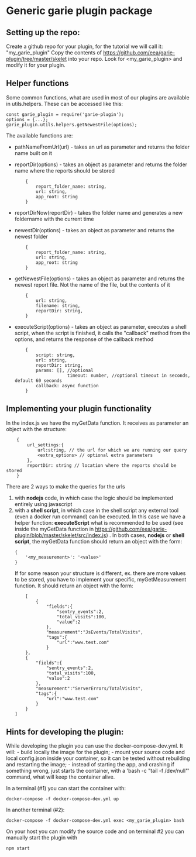 
# Generic garie plugin package

## Setting up the repo:
Create a github repo for your plugin, for the tutorial we will call it: "my_garie_plugin"
Copy the contents of https://github.com/eea/garie-plugin/tree/master/skelet into your repo.
Look for <my_garie_plugin> and modify it for your plugin.

## Helper functions
Some common functions, what are used in most of our plugins are available in utils.helpers. These can be accessed like this:
```
const garie_plugin = require('garie-plugin');
options = {...};
garie_plugin.utils.helpers.getNewestFile(options);
```

The available functions are:
- pathNameFromUrl(url) - takes an url as parameter and returns the folder name built on it
- reportDir(options)	- takes an object as parameter and returns the folder name where the reports should be stored
	```		
		{
			report_folder_name: string,
			url: string,
			app_root: string
		}
	```
- reportDirNow(reportDir) - takes the folder name and generates a new foldername with the current time
- newestDir(options) - takes an object as parameter and returns the newest folder
	```		
		{
			report_folder_name: string,
			url: string,
			app_root: string
		}
	```
- getNewestFile(options) - takes an object as parameter and returns the newest report file. Not the name of the file, but the contents of it
	```		
		{
			url: string,
			filename: string,
			reportDir: string,
		}
	```

- executeScript(options) - takes an object as parameter, executes a shell script, when the script is finished, it calls the "callback" method from the options, and returns the response of the callback method
	```		
		{
			script: string,
			url: string,
			reportDir: string,
			params: [], //optional
                        timeout: number, //optional timeout in seconds, default 60 seconds
			callback: async function
		}
	```

## Implementing your plugin functionality
In the index.js we have the myGetData function. It receives as parameter an object with the structure:
```
	{
		url_settings:{
			url:string, // the url for which we are running our query
			<extra_options> // optional extra parameters
		},
		reportDir: string // location where the reports should be stored
	}
```
There are 2 ways to make the queries for the urls
1. with **nodejs** code, in which case the logic should be implemented entirely using javascript
2. with a **shell script**, in which case in the shell script any external tool (even a docker run command) can be executed. In this case we have a helper function: **executeScript** what is recommended to be used (see inside the myGetData function in https://github.com/eea/garie-plugin/blob/master/skelet/src/index.js) .
In both cases, **nodejs** or **shell script**, the myGetData function should return an object with the form:
	```
	{
		'<my_measurement>': '<value>'
	}
	```
	If for some reason your structure is different, ex. there are more values to be stored, you have to implement your specific, myGetMeasurement function. It should return an object with the form:
	```
		[
			{
				"fields":{
					"sentry_events":2,
					"total_visits":100,
					"value":2
				},
				"measurement":"JsEvents/TotalVisits",
				"tags":{
					"url":"www.test.com"
				}
		},
		{
			"fields":{
				"sentry_events":2,
				"total_visits":100,
				"value":2
			},
			"measurement":"ServerErrors/TotalVisits",
			"tags":{
				"url":"www.test.com"
			}
		}
	]
	```

## Hints for developing the plugin:

While developing the plugin you can use the docker-compose-dev.yml.
It will:
	- build locally the image for the plugin;
	- mount your source code and local config.json inside your container, so it can be tested without rebuilding and restarting the image;
	- instead of starting the app, and crashing if something wrong, just starts the container, with a 'bash -c "tail -f /dev/null"' command, what will keep the container alive.

In a terminal (#1) you can start the container with:
```
docker-compose -f docker-compose-dev.yml up
```
In another terminal (#2):
```
docker-compose -f docker-compose-dev.yml exec <my_garie_plugin> bash
```
On your host you can modify the source code and on terminal #2 you can manually start the plugin with
```
npm start
```
